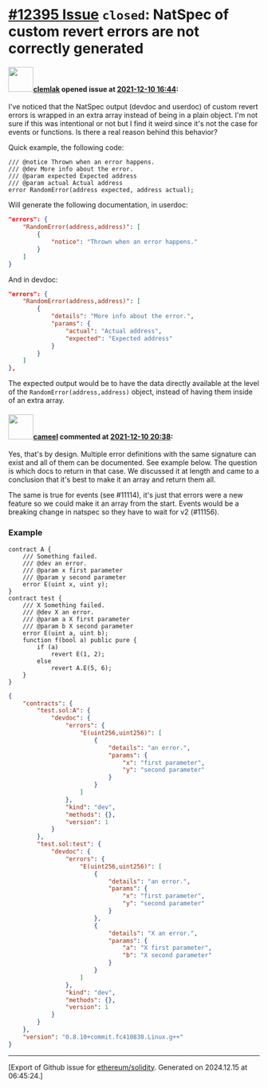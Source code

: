 # [\#12395 Issue](https://github.com/ethereum/solidity/issues/12395) `closed`: NatSpec of custom revert errors are not correctly generated

#### <img src="https://avatars.githubusercontent.com/u/39790678?u=64433a1b3e8232353924a066373c1472799c674a&v=4" width="50">[clemlak](https://github.com/clemlak) opened issue at [2021-12-10 16:44](https://github.com/ethereum/solidity/issues/12395):

I've noticed that the NatSpec output (devdoc and userdoc) of custom revert errors is wrapped in an extra array instead of being in a plain object.
I'm not sure if this was intentional or not but I find it weird since it's not the case for events or functions. Is there a real reason behind this behavior?

Quick example, the following code:

```solidity
/// @notice Thrown when an error happens.
/// @dev More info about the error.
/// @param expected Expected address
/// @param actual Actual address
error RandomError(address expected, address actual);
```

Will generate the following documentation, in userdoc:

```json
"errors": {
    "RandomError(address,address)": [
        {
            "notice": "Thrown when an error happens."
        }
    ]
}
```

And in devdoc:

```json
"errors": {
    "RandomError(address,address)": [
        {
            "details": "More info about the error.",
            "params": {
                "actual": "Actual address",
                "expected": "Expected address"
            }
        }
    ]
},
```

The expected output would be to have the data directly available at the level of the `RandomError(address,address)` object, instead of having them inside of an extra array.

#### <img src="https://avatars.githubusercontent.com/u/137030?v=4" width="50">[cameel](https://github.com/cameel) commented at [2021-12-10 20:38](https://github.com/ethereum/solidity/issues/12395#issuecomment-991278257):

Yes, that's by design. Multiple error definitions with the same signature can exist and all of them can be documented. See example below. The question is which docs to return in that case. We discussed it at length and came to a conclusion that it's best to make it an array and return them all.

The same is true for events (see #11114), it's just that errors were a new feature so we could make it an array from the start. Events would be a breaking change in natspec so they have to wait for v2 (#11156).

### Example
```solidity
contract A {
    /// Something failed.
    /// @dev an error.
    /// @param x first parameter
    /// @param y second parameter
    error E(uint x, uint y);
}
contract test {
    /// X Something failed.
    /// @dev X an error.
    /// @param a X first parameter
    /// @param b X second parameter
    error E(uint a, uint b);
    function f(bool a) public pure {
        if (a)
            revert E(1, 2);
        else
            revert A.E(5, 6);
    }
}
```
```json
{
    "contracts": {
        "test.sol:A": {
            "devdoc": {
                "errors": {
                    "E(uint256,uint256)": [
                        {
                            "details": "an error.",
                            "params": {
                                "x": "first parameter",
                                "y": "second parameter"
                            }
                        }
                    ]
                },
                "kind": "dev",
                "methods": {},
                "version": 1
            }
        },
        "test.sol:test": {
            "devdoc": {
                "errors": {
                    "E(uint256,uint256)": [
                        {
                            "details": "an error.",
                            "params": {
                                "x": "first parameter",
                                "y": "second parameter"
                            }
                        },
                        {
                            "details": "X an error.",
                            "params": {
                                "a": "X first parameter",
                                "b": "X second parameter"
                            }
                        }
                    ]
                },
                "kind": "dev",
                "methods": {},
                "version": 1
            }
        }
    },
    "version": "0.8.10+commit.fc410830.Linux.g++"
}
```


-------------------------------------------------------------------------------



[Export of Github issue for [ethereum/solidity](https://github.com/ethereum/solidity). Generated on 2024.12.15 at 06:45:24.]
